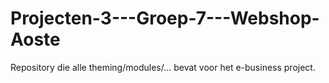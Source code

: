 # Projecten-3---Groep-7---Webshop-Aoste
Repository die alle theming/modules/... bevat voor het e-business project.
